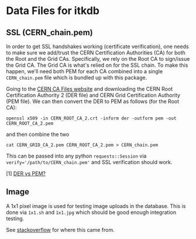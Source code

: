 # Data Files for itkdb

## SSL (CERN_chain.pem)

In order to get SSL handshakes working (certificate verification), one needs to
make sure we add/trust the CERN Certification Authorities (CA) for both the Root
and the Grid CAs. Specifically, we rely on the Root CA to sign/issue the Grid
CA. The Grid CA is what's relied on for the SSL chain. To make this happen,
we'll need both PEM for each CA combined into a single `CERN_chain.pem` file
which is bundled up with this package.

Going to the [CERN CA Files website](https://cafiles.cern.ch/cafiles/) and
downloading the CERN Root Certification Authority 2 (DER file) and CERN Grid
Certification Authority (PEM file). We can then convert the DER to PEM as
follows (for the Root CA):

```
openssl x509 -in CERN_ROOT_CA_2.crt -inform der -outform pem -out CERN_ROOT_CA_2.pem
```

and then combine the two

```
cat CERN_GRID_CA_2.pem CERN_ROOT_CA_2.pem > CERN_chain.pem
```

This can be passed into any python `requests::Session` via
`verify='/path/to/CERN_chain.pem'` and SSL verification should work.

[1]
[DER vs PEM?](https://support.ssl.com/Knowledgebase/Article/View/19/0/der-vs-crt-vs-cer-vs-pem-certificates-and-how-to-convert-them)

## Image

A 1x1 pixel image is used for testing image uploads in the database. This is
done via `1x1.sh` and `1x1.jpg` which should be good enough integration testing.

See
[stackoverflow](https://stackoverflow.com/questions/2253404/what-is-the-smallest-valid-jpeg-file-size-in-bytes)
for where this came from.
